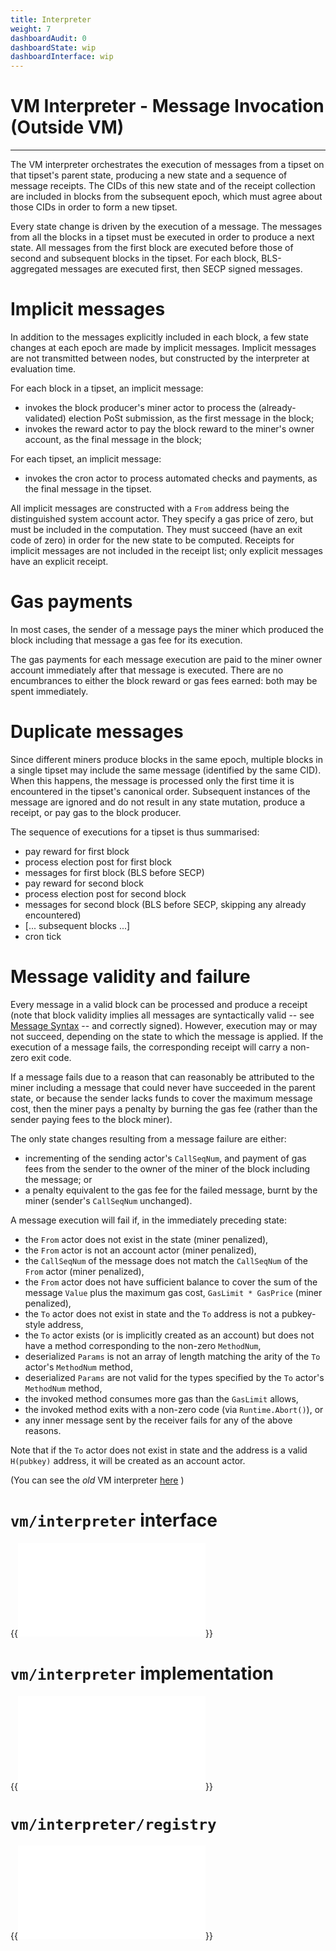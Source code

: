```yaml
---
title: Interpreter
weight: 7
dashboardAudit: 0
dashboardState: wip
dashboardInterface: wip
---
```


# VM Interpreter - Message Invocation (Outside VM)
---

The VM interpreter orchestrates the execution of messages from a tipset on that tipset's parent state,
producing a new state and a sequence of message receipts. The CIDs of this new state and of the receipt
collection are included in blocks from the subsequent epoch, which must agree about those CIDs 
in order to form a new tipset.

Every state change is driven by the execution of a message.
The messages from all the blocks in a tipset must be executed in order to produce a next state.
All messages from the first block are executed before those of second and subsequent blocks in the
tipset. For each block, BLS-aggregated messages are executed first, then SECP signed messages.

# Implicit messages

In addition to the messages explicitly included in each block, a few state changes at each epoch
are made by implicit messages. Implicit messages are not transmitted between nodes, but constructed
by the interpreter at evaluation time.

For each block in a tipset, an implicit message:

- invokes the block producer's miner actor to process the (already-validated) election PoSt submission,
as the first message in the block;
- invokes the reward actor to pay the block reward to the miner's owner account, as the final message in the block;

For each tipset, an implicit message:

- invokes the cron actor to process automated checks and payments, as the final message in the tipset.

All implicit messages are constructed with a `From` address being the distinguished system account actor.
They specify a gas price of zero, but must be included in the computation.
They must succeed (have an exit code of zero) in order for the new state to be computed.
Receipts for implicit messages are not included in the receipt list; only explicit messages have an
explicit receipt. 

# Gas payments

In most cases, the sender of a message pays the miner which produced the block including that message
a gas fee for its execution.

The gas payments for each message execution are paid to the miner owner account immediately after
that message is executed. There are no encumbrances to either the block reward or gas fees earned: 
both may be spent immediately.  

# Duplicate messages

Since different miners produce blocks in the same epoch, multiple blocks in a single tipset may 
include the same message (identified by the same CID). 
When this happens, the message is processed only the first time it is encountered in the tipset's
canonical order. Subsequent instances of the message are ignored and do not result in any 
state mutation, produce a receipt, or pay gas to the block producer. 

The sequence of executions for a tipset is thus summarised:

- pay reward for first block
- process election post for first block
- messages for first block (BLS before SECP)
- pay reward for second block
- process election post for second block
- messages for second block (BLS before SECP, skipping any already encountered)
- [... subsequent blocks ...]
- cron tick 

# Message validity and failure
Every message in a valid block can be processed and produce a receipt (note that block validity
implies all messages are syntactically valid -- see [Message Syntax](message#message-syntax-validation) -- and correctly signed).
However, execution may or may not succeed, depending on the state to which the message is applied. If the execution
of a message fails, the corresponding receipt will carry a non-zero exit code. 

If a message fails due to a reason that can reasonably be attributed to the miner including a
message that could never have succeeded in the parent state, or because the sender lacks funds
to cover the maximum message cost, then the miner pays a penalty by burning the gas fee 
(rather than the sender paying fees to the block miner).

The only state changes resulting from a message failure are either:

- incrementing of the sending actor's `CallSeqNum`, and payment of gas fees from the sender to the owner of the miner of the block including the message; or
- a penalty equivalent to the gas fee for the failed message, burnt by the miner (sender's `CallSeqNum` unchanged).
 
A message execution will fail if, in the immediately preceding state:

- the `From` actor does not exist in the state (miner penalized),
- the `From` actor is not an account actor (miner penalized),
- the `CallSeqNum` of the message does not match the `CallSeqNum` of the `From` actor (miner penalized),
- the `From` actor does not have sufficient balance to cover the sum of the message `Value` plus the
maximum gas cost, `GasLimit * GasPrice` (miner penalized),
- the `To` actor does not exist in state and the `To` address is not a pubkey-style address,
- the `To` actor exists (or is implicitly created as an account) but does not have a method corresponding to the non-zero `MethodNum`,
- deserialized `Params` is not an array of length matching the arity of the `To` actor's `MethodNum` method,
- deserialized `Params` are not valid for the types specified by the `To` actor's `MethodNum` method,
- the invoked method consumes more gas than the `GasLimit` allows,
- the invoked method exits with a non-zero code (via `Runtime.Abort()`), or
- any inner message sent by the receiver fails for any of the above reasons.

Note that if the `To` actor does not exist in state and the address is a valid `H(pubkey)` address, 
it will be created as an account actor.

(You can see the _old_ VM interpreter [here](vm_interpreter_old) )

# `vm/interpreter` interface

{{<embed src="vm_interpreter.id"  lang="go" >}}

# `vm/interpreter` implementation

{{<embed src="vm_interpreter.go"  lang="go" >}}

# `vm/interpreter/registry`

{{<embed src="vm_registry.go"  lang="go" >}}
